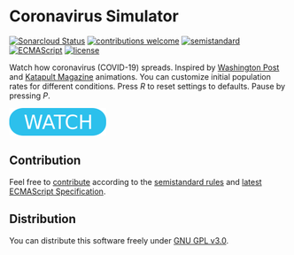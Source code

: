 # Coronavirus Simulator

[![Sonarcloud Status](https://sonarcloud.io/api/project_badges/measure?project=berkerol_coronavirus-simulator&metric=alert_status)](https://sonarcloud.io/dashboard?id=berkerol_coronavirus-simulator)
[![contributions welcome](https://img.shields.io/badge/contributions-welcome-brightgreen.svg)](https://github.com/berkerol/coronavirus-simulator/issues)
[![semistandard](https://img.shields.io/badge/code%20style-semistandard-brightgreen.svg)](https://github.com/Flet/semistandard)
[![ECMAScript](https://img.shields.io/badge/ECMAScript-latest-brightgreen.svg)](https://www.ecma-international.org/ecma-262)
[![license](https://img.shields.io/badge/license-GNU%20GPL%20v3.0-blue.svg)](https://github.com/berkerol/coronavirus-simulator/blob/master/LICENSE)

Watch how coronavirus (COVID-19) spreads. Inspired by [Washington Post](https://www.washingtonpost.com/graphics/2020/world/corona-simulator/) and [Katapult Magazine](https://corona.katapult-magazin.de) animations. You can customize initial population rates for different conditions. Press _R_ to reset settings to defaults. Pause by pressing _P_.

[![button](watch.png)](https://berkerol.github.io/coronavirus-simulator/coronavirus-simulator.html)

## Contribution

Feel free to [contribute](https://github.com/berkerol/coronavirus-simulator/issues) according to the [semistandard rules](https://github.com/Flet/semistandard) and [latest ECMAScript Specification](https://www.ecma-international.org/ecma-262).

## Distribution

You can distribute this software freely under [GNU GPL v3.0](https://github.com/berkerol/coronavirus-simulator/blob/master/LICENSE).
